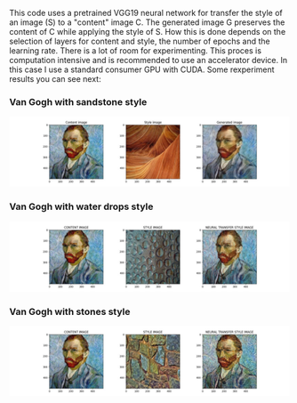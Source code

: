 This code uses a pretrained VGG19 neural network for transfer the style of an image (S) to a "content" image C. The generated image G preserves the content of C while applying the style of S. How this is done depends on the selection of layers for content and style, the number of epochs and the learning rate. There is a lot of room for experimenting. This proces is computation intensive and is recommended to use an accelerator device. In this case I use a standard consumer GPU with CUDA. Some rexperiment results you can see next:

### Van Gogh with sandstone style
<img title="Van Gogh Sandstone" alt="van gogh sandstone" src="/output/vg_goes_sandstone_2k_lr1e-3/all.jpg">

### Van Gogh with water drops style
<img title="Van Gogh Drops" alt="van gogh dorps" src="/output/vg_goes_drops_8k_lr2e-4/all.jpg">

### Van Gogh with stones style
<img title="Van Gogh Stones" alt="van gogh stones" src="/output/vg_goes_stones_10k_lr2e-3/all.jpg">
